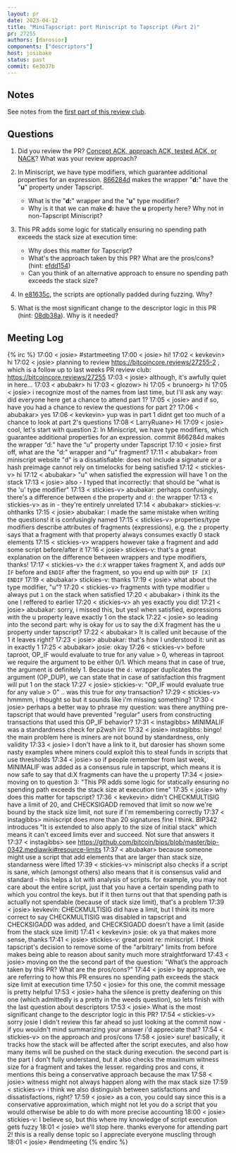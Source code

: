 ```yaml
---
layout: pr
date: 2023-04-12
title: "MiniTapscript: port Miniscript to Tapscript (Part 2)"
pr: 27255
authors: [darosior]
components: ["descriptors"]
host: josibake
status: past
commit: 6e3b37b
---
```


## Notes

See notes from the [first part of this review club](/27255).

## Questions

1. Did you review the PR? [Concept ACK, approach ACK, tested ACK, or NACK](https://github.com/bitcoin/bitcoin/blob/master/CONTRIBUTING.md#peer-review)?
What was your review approach?

1. In Miniscript, we have type modifiers, which guarantee additional properties for an expression. [866284d](https://github.com/bitcoin-core-review-club/bitcoin/commit/866284d007993551f681809d9e48175a3b0fe0c1) makes the wrapper "**d:**" have the "**u**" property under Tapscript.
	* What is the "**d:**" wrapper and the "**u**" type modifier?
	* Why is it that we can make **d:** have the **u** property here? Why not in non-Tapscript Miniscript?

1. This PR adds some logic for statically ensuring no spending path exceeds the stack size at execution time:
	* Why does this matter for Tapscript?
	* What's the approach taken by this PR? What are the pros/cons? (hint: [efdd154](https://github.com/bitcoin-core-review-club/bitcoin/commit/efdd1543597aff49c56a1abaa75b574be3b330db))
	* Can you think of an alternative approach to ensure no spending path exceeds the stack size?

1. In [e81635c](https://github.com/bitcoin-core-review-club/bitcoin/commit/e81635c39d99a158629544fefd765b3994f3d7c4), the scripts are optionally padded during fuzzing. Why?

1. What is the most significant change to the descriptor logic in this PR (hint: [08db38a](https://github.com/bitcoin-core-review-club/bitcoin/commit/08db38aca2fe9169b39507d928c1094be2116ad4)). Why is it needed?


## Meeting Log

{% irc %}
17:00 < josie> #startmeeting
17:00 < josie> hi!
17:02 < kevkevin> hi
17:02 < josie> planning to review https://bitcoincore.reviews/27255-2 , which is a follow up to last weeks PR review club: https://bitcoincore.reviews/27255
17:03 < josie> although, it's awfully quiet in here...
17:03 < abubakr> hi
17:03 < glozow> hi
17:05 < brunoerg> hi
17:05 < josie> i recognize most of the names from last time, but I'll ask any way: did everyone here get a chance to attend part 1?
17:05 < josie> and if so, have you had a chance to review the questions for part 2?
17:06 < abubakar> yes
17:06 < kevkevin> yup was in part 1 didnt get too much of a chance to look at part 2's questions
17:08 < LarryRuane> Hi
17:09 < josie> cool, let's start with question 2: In Miniscript, we have type modifiers, which guarantee additional properties for an expression. commit 866284d makes the wrapper “d:” have the “u” property under Tapscript
17:10 < josie> first off, what are the "d:" wrapper and "u" fragment?
17:11 < abubakar> from miniscript website "d" is a dissatisfiable: does not include a signature or a hash preimage cannot rely on timelocks for being satisfied 
17:12 < stickies-v> hi
17:12 < abubakar> "u" when satisfied the expression will have 1 on the stack
17:13 < josie> also - I typed that incorrectly: that should be "what is the 'u' type modifier"
17:13 < stickies-v> abubakar: perhaps confusingly, there's a difference between `d` the property and `d:` the wrapper
17:13 < stickies-v> as in - they're entirely unrelated
17:14 < abubakar> stickies-v: ohthanks
17:15 < josie> abubakar: I made the same mistake when writing the questions! it is confusingly named
17:15 < stickies-v> properties/type modifiers describe attributes of fragments (expressions), e.g. the `z` property says that a fragment with that property always consumes exactly 0 stack elements
17:15 < stickies-v> wrappers however take a fragment and add some script before/after it
17:16 < josie> stickies-v: that's a great explanation on the difference between wrappers and type modifiers, thanks!
17:17 < stickies-v> the `d:X` wrapper takes fragment X, and adds `DUP IF` before and `ENDIF` after the fragment, so you end up with `DUP IF [X] ENDIF`
17:19 < abubakar> stickies-v: thanks
17:19 < josie> what about the type modifier, "u"?
17:20 < stickies-v> fragments with type modifier `u` always put `1` on the stack when satisfied
17:20 < abubakar> i think its the one I reffered to earlier
17:20 < stickies-v> ah yes exactly you did!
17:21 < josie> abubakar: sorry, i missed this, but yes! when satisfied, expressions with the u property leave exactly 1 on the stack
17:22 < josie> so leading into the second part: why is okay for us to say the d:X fragment has the u property under tapscript?
17:22 < abubakar> It is called unit because of the 1 it leaves right?
17:23 < josie> abubakar: that's how I understood it: unit as in exactly 1
17:25 < abubakar> josie: okay
17:26 < stickies-v> before taproot, OP_IF would evaluate to true for any value > 0, whereas in taproot we require the argument to be either 0/1. Which means that in case of true, the argument is definitely 1. Because the `d:` wrapper duplicates the argument (OP_DUP), we can state that in case of satisfaction this fragment will put 1 on the stack
17:27 < josie> stickies-v: "OP_IF would evaluate true for any value > 0" .. was this true for _any_ transaction?
17:29 < stickies-v> hmmmm, i thought so but it sounds like i'm missing something?
17:30 < josie> perhaps a better way to phrase my question: was there anything pre-tapscript that would have prevented "regular" users from constructing transactions that used this OP_IF behavior? 
17:31 < instagibbs> MINIMALIF was a standardness check for p2wsh iirc
17:32 < josie> instagibbs: bingo! the main problem here is miners are not bound by standardness, only validity 
17:33 < josie> I don't have a link to it, but darosier has shown some nasty examples where miners could exploit this to steal funds in scripts that use thresholds
17:34 < josie> so if people remember from last week, MINIMALIF was added as a consensus rule in tapscript, which means it is now safe to say that d:X fragments can have the u property
17:34 < josie> moving on to question 3: "This PR adds some logic for statically ensuring no spending path exceeds the stack size at execution time"
17:35 < josie> why does this matter for tapscript?
17:36 < kevkevin> didn't CHECKMULTISIG have a limit of 20, and CHECKSIGADD removed that limit so now we're bound by the stack size limit, not sure if I'm remembering correctly
17:37 < instagibbs> miniscript does more than 20 signatures fine I think. BIP342 introduces "It is extended to also apply to the size of initial stack" which means it can't exceed limits ever and succeed. Not sure that answers it
17:37 < instagibbs> see https://github.com/bitcoin/bips/blob/master/bip-0342.mediawiki#resource-limits
17:37 < abubakar> because someone might use a script that add elements that are larger than stack size, standarness were lifted
17:39 < stickies-v> miniscript also checks if a script is sane, which (amongst others) also means that it is consensus valid and standard - this helps a lot with analysis of scripts. for example, you may not care about the entire script, just that you have a certain spending path to which you control the keys. but if it then turns out that that spending path is actually not spendable (because of stack size limit), that's a problem
17:39 < josie> kevkevin: CHECKMULTISIG did have a limit, but I think its more correct to say CHECKMULTISIG was disabled in tapscript and CHECKSIGADD was added, and CHECKSIGADD doesn't have a limit (aside from the stack size limit)
17:41 < kevkevin> josie: ok ya that makes more sense, thanks
17:41 < josie> stickies-v: great point re: miniscript. I think tapscript's decision to remove some of the "arbitrary" limits from before makes being able to reason about sanity much more straightforward 
17:43 < josie> moving on the the second part of the question: "What’s the approach taken by this PR? What are the pros/cons?"
17:44 < josie> by approach, we are referring to how this PR ensures no spending path exceeds the stack size limit at execution time
17:50 < josie> for this one, the commit message is pretty helpful
17:53 < josie> haha the silence is pretty deafening on this one (which admittedly is a pretty in the weeds question), so lets finish with the last question about descriptors
17:53 < josie> What is the most significant change to the descriptor logic in this PR?
17:54 < stickies-v> sorry josie I didn't review this far ahead so just looking at the commit now - if you wouldn't mind summarizing your answer i'd appreciate that?
17:54 < stickies-v> on the approach and pros/cons
17:58 < josie> sure! basically, it tracks how the stack will be affected after the script executes, and also how many items will be pushed on the stack during execution. the second part is the part I don't fully understand, but it also checks the maximum witness size for a fragment and takes the lesser. regarding pros and cons, it mentions this being a conservative approach because the max
17:58 < josie> witness might not always happen along with the max stack size
17:59 < stickies-v> i think we also distinguish between satisfactions and dissatisfactions, right?
17:59 < josie> as a con, you could say since this is a conservative approximation, which might not let you do a script that you would otherwise be able to do with more precise accounting 
18:00 < josie> stickies-v: I believe so, but this where my knowledge of script execution gets fuzzy 
18:01 < josie> we'll stop here. thanks everyone for attending part 2! this is a really dense topic so I appreciate everyone muscling through
18:01 < josie> #endmeeting
{% endirc %}

